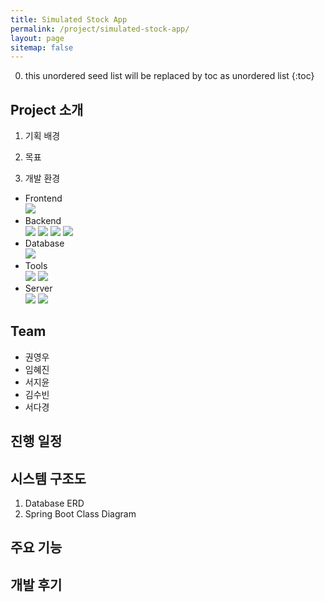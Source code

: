 ```yaml
---
title: Simulated Stock App
permalink: /project/simulated-stock-app/
layout: page
sitemap: false
---
```

0. this unordered seed list will be replaced by toc as unordered list
{:toc}

## Project 소개
1. 기획 배경

2. 목표

3. 개발 환경
  - Frontend  
    <img src="https://img.shields.io/badge/Android Studio-3DDC84?style=flat&logo=AndroidStudio&logoColor=white">
  - Backend  
    <img src="https://img.shields.io/badge/Spring Boot-6DB33F?style=flat&logo=SpringBoot&logoColor=white"> <img src="https://img.shields.io/badge/Eclipse IDE-2C2255?style=flat&logo=EclipseIDE&logoColor=white"> <img src="https://img.shields.io/badge/Java8-007396?style=flat&logo=Java&logoColor=white"> <img src="https://img.shields.io/badge/Gradle-02303A?style=flat&logo=Gradle&logoColor=white">
  - Database  
    <img src="https://img.shields.io/badge/MySQL-4479A1?style=flat&logo=mysql&logoColor=white">
  - Tools  
    <img src="https://img.shields.io/badge/Notion-000000?style=flat&logo=Notion&logoColor=white"> <img src="https://img.shields.io/badge/GitHub-181717?style=flat&logo=GitHub&logoColor=white">
  - Server  
    <img src="https://img.shields.io/badge/Amazon EC2-FF9900?style=flat&logo=AmazonEC2&logoColor=white"> <img src="https://img.shields.io/badge/Windows-0078D6?style=flat&logo=Windows&logoColor=white">

## Team
- 권영우
- 임혜진
- 서지윤
- 김수빈
- 서다경

## 진행 일정

## 시스템 구조도
1. Database ERD
2. Spring Boot Class Diagram

## 주요 기능

## 개발 후기
